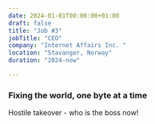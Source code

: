 ```yaml
---
date: 2024-01-01T00:00:00+01:00
draft: false
title: "Job #3"
jobTitle: "CEO"
company: "Internet Affairs Inc. "
location: "Stavanger, Norway"
duration: "2024-now"

---
```

### Fixing the world, one byte at a time

Hostile takeover - who is the boss now!